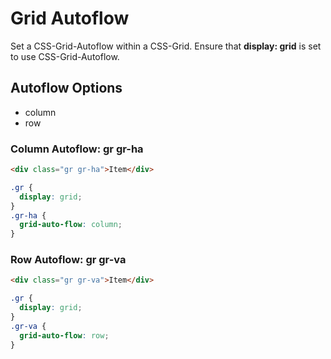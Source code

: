 # Grid Autoflow

Set a CSS-Grid-Autoflow within a CSS-Grid. Ensure that **display: grid** is set to use CSS-Grid-Autoflow.

## Autoflow Options

- column
- row

### Column Autoflow: **gr gr-ha**

```html
<div class="gr gr-ha">Item</div>
```

```css
.gr {
  display: grid;
}
.gr-ha {
  grid-auto-flow: column;
}
```

### Row Autoflow: **gr gr-va**

```html
<div class="gr gr-va">Item</div>
```

```css
.gr {
  display: grid;
}
.gr-va {
  grid-auto-flow: row;
}
```
